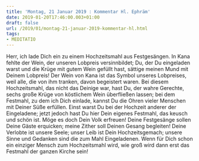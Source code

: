 ```yaml
---
title: 'Montag, 21 Januar 2019 : Kommentar Hl. Ephräm'
date: 2019-01-20T17:46:00.003+01:00
draft: false
url: /2019/01/montag-21-januar-2019-kommentar-hl.html
tags: 
- MEDITATIO
---
```


Herr, ich lade Dich ein zu einem Hochzeitsmahl aus Festgesängen. In Kana fehlte der Wein, der unseren Lobpreis versinnbildet; Du, der Du eingeladen warst und die Krüge mit gutem Wein gefüllt hast, sättige meinen Mund mit Deinem Lobpreis! Der Wein von Kana ist das Symbol unseres Lobpreises, weil alle, die von ihm tranken, davon begeistert waren. Bei diesem Hochzeitsmahl, das nicht das Deinige war, hast Du, der wahre Gerechte, sechs große Krüge von köstlichem Wein überfließen lassen; bei dem Festmahl, zu dem ich Dich einlade, kannst Du die Ohren vieler Menschen mit Deiner Süße erfüllen. Einst warst Du bei der Hochzeit anderer der Eingeladene; jetzt jedoch hast Du hier Dein eigenes Festmahl, das keusch und schön ist. Möge es doch Dein Volk erfreuen! Deine Festgesänge sollen Deine Gäste erquicken; meine Zither soll Deinen Gesang begleiten! Deine Verlobte ist unsere Seele; unser Leib ist Dein Hochzeitsgemach; unsere Sinne und Gedanken sind die zum Mahl Eingeladenen. Wenn für Dich schon ein einziger Mensch zum Hochzeitsmahl wird, wie groß wird dann erst das Festmahl der ganzen Kirche sein!